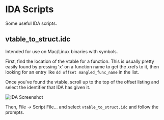 # IDA Scripts

Some useful IDA scripts.

## vtable_to_struct.idc

Intended for use on Mac/Linux binaries with symbols.

First, find the location of the vtable for a function. This is usually pretty easily found by pressing 'x'
on a function name to get the xrefs to it, then looking for an entry like `dd offset mangled_func_name` in
the list.

Once you've found the vtable, scroll up to the top of the offset listing and select the identifier that IDA
has given it. 

![IDA Screenshot](http://puu.sh/1ysn9)

Then, File -> Script File... and select `vtable_to_struct.idc` and follow the prompts.